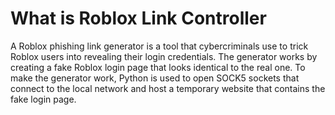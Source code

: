 # What is Roblox Link Controller

A Roblox phishing link generator is a tool that cybercriminals use to trick Roblox users into revealing their login credentials. The generator works by creating a fake Roblox login page that looks identical to the real one. To make the generator work, Python is used to open SOCK5 sockets that connect to the local network and host a temporary website that contains the fake login page.
